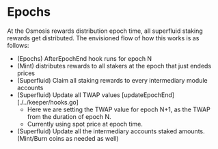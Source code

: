<!--
order: 4
-->

# Epochs

At the Osmosis rewards distribution epoch time, all superfluid staking rewards get distributed.
The envisioned flow of how this works is as follows:

* (Epochs) AfterEpochEnd hook runs for epoch N
* (Mint) distributes rewards to all stakers at the epoch that just endeds prices
* (Superfluid) Claim all staking rewards to every intermediary module accounts
* (Superfluid) Update all TWAP values [updateEpochEnd][./../keeper/hooks.go]
  * Here we are setting the TWAP value for epoch N+1, as the TWAP from the duration of epoch N.
  * Currently using spot price at epoch time. 
* (Superfluid) Update all the intermediary accounts staked amounts. (Mint/Burn coins as needed as well)
